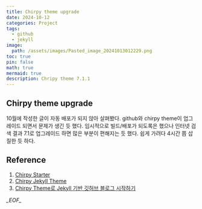 ```yaml
---
title: Chirpy theme upgrade
date: 2024-10-12
categories: Project
tags:
  - github
  - jekyll
image:
  path: /assets/images/Pasted_image_20241013012229.png
toc: true
pin: false
math: true
mermaid: true
description: Chripy theme 7.1.1
---
```


## Chirpy theme upgrade

10월에 작성한 글이 자동 배포가 되지 않아 살펴봤다. github와 chirpy theme이 업그레이드 되면서 문제가 생긴 듯 했다. 임시적으로 빌드/배포가 되도록은 했으나 인터넷 검색 결과 7.1로 업그레이드 하면 많은 부분이 편해지는 듯 했다. 쉽게 가려다 4시간 쯤 삽질한 듯 하다. 

## Reference

1. [Chirpy Starter](https://github.com/cotes2020/chirpy-starter)
2. [Chirpy Jekyll Theme](https://github.com/cotes2020/jekyll-theme-chirpy)
3. [Chirpy Theme로 Jekyll 기반 깃허브 블로그 시작하기](https://standing-o.github.io/posts/jekyll-chirpy-start/)

_\_EOF\__
